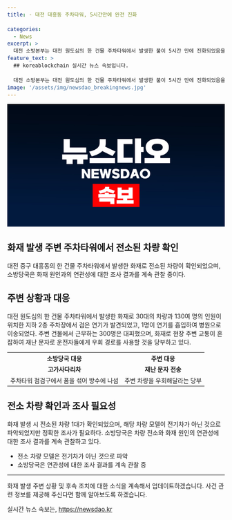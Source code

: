 ```yaml
---
title: - 대전 대흥동 주차타워, 5시간만에 완전 진화

categories:
  - News
excerpt: >
  대전 소방본부는 대전 원도심의 한 건물 주차타워에서 발생한 불이 5시간 만에 진화되었음을 확인했다. 소방당국은 주차타워 내에서 전소된 차량 1대가 확인되었으며, 해당 차량 모델은 전기차가 아닌 것으로 파악됐다. 화재 원인과 전소된 차량의 연관성에 대한 조사 결과를 지켜봐야 한다고 밝혔다. 대피와 응급조치가 이루어진 가운데 소방당국은 추가 화재 및 피해 현황을 살피고 정확한 조사가 이뤄질 방침이라고 전했다.
feature_text: >
  ## koreablockchain 실시간 뉴스 속보입니다.

  대전 소방본부는 대전 원도심의 한 건물 주차타워에서 발생한 불이 5시간 만에 진화되었음을 확인했다. 소방당국은 주차타워 내에서 전소된 차량 1대가 확인되었으며, 해당 차량 모델은 전기차가 아닌 것으로 파악됐다. 화재 원인과 전소된 차량의 연관성에 대한 조사 결과를 지켜봐야 한다고 밝혔다. 대피와 응급조치가 이루어진 가운데 소방당국은 추가 화재 및 피해 현황을 살피고 정확한 조사가 이뤄질 방침이라고 전했다.
image: '/assets/img/newsdao_breakingnews.jpg'
---
```


<p><img src="/assets/img/newsdao_breakingnews.jpg" alt="koreablockchain 속보" /></p>

<h2>화재 발생 주변 주차타워에서 전소된 차량 확인</h2>

<p data-ke-size="size16">대전 중구 대흥동의 한 건물 주차타워에서 발생한 화재로 전소된 차량이 확인되었으며, 소방당국은 화재 원인과의 연관성에 대한 조사 결과를 계속 관찰 중이다.</p>

<h2 data-ke-size="size26">주변 상황과 대응</h2>

<p data-ke-size="size16">대전 원도심의 한 건물 주차타워에서 발생한 화재로 30대의 차량과 130여 명의 인원이 위치한 지하 2층 주차장에서 검은 연기가 발견되었고, 1명이 연기를 흡입하여 병원으로 이송되었다. 주변 건물에서 근무하는 300명은 대피했으며, 화재로 현장 주변 교통이 혼잡하여 재난 문자로 운전자들에게 우회 경로를 사용할 것을 당부하고 있다.</p>

<table>
  <tr>
    <th>소방당국 대응</th>
    <th>주변 대응</th>
  </tr>
  <tr>
    <td style="text-align: center; height: 17px;"><b>고가사다리차</b></td>
    <td style="text-align: center; height: 17px;"><b>재난 문자 전송</b></td>
  </tr>
  <tr>
    <td>주차타워 점검구에서 폼을 섞어 방수에 나섬</td>
    <td>주변 차량을 우회해달라는 당부</td>
  </tr>
</table>

<h2 data-ke-size="size26">전소 차량 확인과 조사 필요성</h2>

<p data-ke-size="size16">화재 발생 시 전소된 차량 1대가 확인되었으며, 해당 차량 모델이 전기차가 아닌 것으로 파악되었지만 정확한 조사가 필요하다. 소방당국은 차량 전소와 화재 원인의 연관성에 대한 조사 결과를 계속 관찰하고 있다.</p>

<ul>
  <li>전소 차량 모델은 전기차가 아닌 것으로 파악</li>
  <li>소방당국은 연관성에 대한 조사 결과를 계속 관찰 중</li>
</ul>

<hr>

<p data-ke-size="size16">화재 발생 주변 상황 및 후속 조치에 대한 소식을 계속해서 업데이트하겠습니다. 사건 관련 정보를 제공해 주신다면 함께 알아보도록 하겠습니다.</p>
실시간 뉴스 속보는, <a href="https://newsdao.kr" rel="dofollow">https://newsdao.kr</a>


